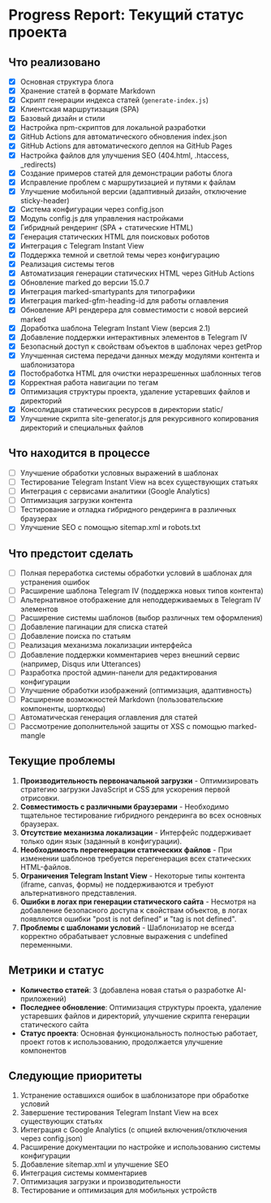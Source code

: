 # Progress Report: Текущий статус проекта

## Что реализовано
- [x] Основная структура блога
- [x] Хранение статей в формате Markdown
- [x] Скрипт генерации индекса статей (`generate-index.js`)
- [x] Клиентская маршрутизация (SPA)
- [x] Базовый дизайн и стили
- [x] Настройка npm-скриптов для локальной разработки
- [x] GitHub Actions для автоматического обновления index.json
- [x] GitHub Actions для автоматического деплоя на GitHub Pages
- [x] Настройка файлов для улучшения SEO (404.html, .htaccess, _redirects)
- [x] Создание примеров статей для демонстрации работы блога
- [x] Исправление проблем с маршрутизацией и путями к файлам
- [x] Улучшение мобильной версии (адаптивный дизайн, отключение sticky-header)
- [x] Система конфигурации через config.json
- [x] Модуль config.js для управления настройками
- [x] Гибридный рендеринг (SPA + статические HTML)
- [x] Генерация статических HTML для поисковых роботов
- [x] Интеграция с Telegram Instant View
- [x] Поддержка темной и светлой темы через конфигурацию
- [x] Реализация системы тегов
- [x] Автоматизация генерации статических HTML через GitHub Actions
- [x] Обновление marked до версии 15.0.7
- [x] Интеграция marked-smartypants для типографики
- [x] Интеграция marked-gfm-heading-id для работы оглавления
- [x] Обновление API рендерера для совместимости с новой версией marked
- [x] Доработка шаблона Telegram Instant View (версия 2.1)
- [x] Добавление поддержки интерактивных элементов в Telegram IV
- [x] Безопасный доступ к свойствам объектов в шаблонах через getProp
- [x] Улучшенная система передачи данных между модулями контента и шаблонизатора
- [x] Постобработка HTML для очистки неразрешенных шаблонных тегов
- [x] Корректная работа навигации по тегам
- [x] Оптимизация структуры проекта, удаление устаревших файлов и директорий
- [x] Консолидация статических ресурсов в директории static/
- [x] Улучшение скрипта site-generator.js для рекурсивного копирования директорий и специальных файлов

## Что находится в процессе
- [ ] Улучшение обработки условных выражений в шаблонах
- [ ] Тестирование Telegram Instant View на всех существующих статьях
- [ ] Интеграция с сервисами аналитики (Google Analytics)
- [ ] Оптимизация загрузки контента
- [ ] Тестирование и отладка гибридного рендеринга в различных браузерах
- [ ] Улучшение SEO с помощью sitemap.xml и robots.txt

## Что предстоит сделать
- [ ] Полная переработка системы обработки условий в шаблонах для устранения ошибок
- [ ] Расширение шаблона Telegram IV (поддержка новых типов контента)
- [ ] Альтернативное отображение для неподдерживаемых в Telegram IV элементов
- [ ] Расширение системы шаблонов (выбор различных тем оформления)
- [ ] Добавление пагинации для списка статей
- [ ] Добавление поиска по статьям
- [ ] Реализация механизма локализации интерфейса
- [ ] Добавление поддержки комментариев через внешний сервис (например, Disqus или Utterances)
- [ ] Разработка простой админ-панели для редактирования конфигурации
- [ ] Улучшение обработки изображений (оптимизация, адаптивность)
- [ ] Расширение возможностей Markdown (пользовательские компоненты, шорткоды)
- [ ] Автоматическая генерация оглавления для статей
- [ ] Рассмотрение дополнительной защиты от XSS с помощью marked-mangle

## Текущие проблемы
1. **Производительность первоначальной загрузки** - Оптимизировать стратегию загрузки JavaScript и CSS для ускорения первой отрисовки.
2. **Совместимость с различными браузерами** - Необходимо тщательное тестирование гибридного рендеринга во всех основных браузерах.
3. **Отсутствие механизма локализации** - Интерфейс поддерживает только один язык (заданный в конфигурации).
4. **Необходимость перегенерации статических файлов** - При изменении шаблонов требуется перегенерация всех статических HTML-файлов.
5. **Ограничения Telegram Instant View** - Некоторые типы контента (iframe, canvas, формы) не поддерживаются и требуют альтернативного представления.
6. **Ошибки в логах при генерации статического сайта** - Несмотря на добавление безопасного доступа к свойствам объектов, в логах появляются ошибки "post is not defined" и "tag is not defined".
7. **Проблемы с шаблонами условий** - Шаблонизатор не всегда корректно обрабатывает условные выражения с undefined переменными.

## Метрики и статус
- **Количество статей**: 3 (добавлена новая статья о разработке AI-приложений)
- **Последнее обновление**: Оптимизация структуры проекта, удаление устаревших файлов и директорий, улучшение скрипта генерации статического сайта
- **Статус проекта**: Основная функциональность полностью работает, проект готов к использованию, продолжается улучшение компонентов

## Следующие приоритеты
1. Устранение оставшихся ошибок в шаблонизаторе при обработке условий
2. Завершение тестирования Telegram Instant View на всех существующих статьях
3. Интеграция с Google Analytics (с опцией включения/отключения через config.json)
4. Расширение документации по настройке и использованию системы конфигурации
5. Добавление sitemap.xml и улучшение SEO
6. Интеграция системы комментариев
7. Оптимизация загрузки и производительности 
8. Тестирование и оптимизация для мобильных устройств 